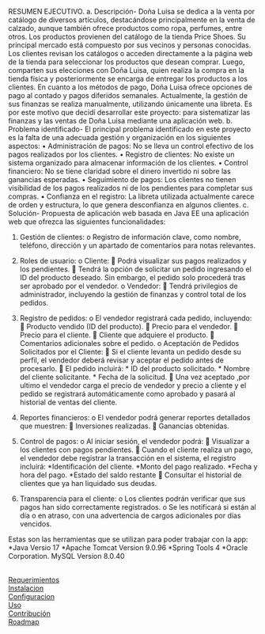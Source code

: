 RESUMEN EJECUTIVO.
a.	Descripción- Doña Luisa se dedica a la venta por catálogo de diversos artículos, destacándose principalmente en la venta de calzado, aunque también ofrece productos como ropa, perfumes, entre otros. Los productos provienen del catálogo de la tienda Price Shoes. Su principal mercado está compuesto por sus vecinos y personas conocidas.
Los clientes revisan los catálogos o acceden directamente a la página web de la tienda para seleccionar los productos que desean comprar. Luego, comparten sus elecciones con Doña Luisa, quien realiza la compra en la tienda física y posteriormente se encarga de entregar los productos a los clientes.
En cuanto a los métodos de pago, Doña Luisa ofrece opciones de pago al contado y pagos diferidos semanales. Actualmente, la gestión de sus finanzas se realiza manualmente, utilizando únicamente una libreta.
Es por este motivo que decidí desarrollar este proyecto: para sistematizar las finanzas y las ventas de Doña Luisa mediante una aplicación web.
 b. Problema identificado-  El principal problema identificado en este proyecto es la falta de una adecuada gestión y organización en los siguientes aspectos: 
•	Administración de pagos: No se lleva un control efectivo de los pagos realizados por los clientes.
•	Registro de clientes: No existe un sistema organizado para almacenar información de los clientes.
•	Control financiero: No se tiene claridad sobre el dinero invertido ni sobre las ganancias esperadas.
•	Seguimiento de pagos: Los clientes no tienen visibilidad de los pagos realizados ni de los pendientes para completar sus compras.
•	Confianza en el registro: La libreta utilizada actualmente carece de orden y estructura, lo que genera desconfianza en algunos clientes.
c. Solución-  Propuesta de aplicación web basada en Java EE una aplicación web que ofrezca las siguientes funcionalidades:
1.	Gestión de clientes:
o	Registro de información clave, como nombre, teléfono, dirección y un apartado de comentarios para notas relevantes.
2.	Roles de usuario:
o	Cliente:
	Podrá visualizar sus pagos realizados y los pendientes.
	Tendrá la opción de solicitar un pedido ingresando el ID del producto deseado. Sin embargo, el pedido solo procederá tras ser aprobado por el vendedor.
o	Vendedor:
	Tendrá privilegios de administrador, incluyendo la gestión de finanzas y control total de los pedidos.
3.	Registro de pedidos:
o	El vendedor registrará cada pedido, incluyendo:
	Producto vendido (ID del producto).
	Precio para el vendedor.
	Precio para el cliente.
	Cliente que adquiere el producto.
	Comentarios adicionales sobre el pedido.
o	Aceptación de Pedidos Solicitados por el Cliente:
	Si el cliente levanta un pedido desde su perfil, el vendedor deberá revisar y aceptar el pedido antes de procesarlo.
	El pedido incluirá:
        * ID del producto solicitado.
        * Nombre del cliente solicitante.
        * Fecha de la solicitud.
	Una vez aceptado ,por ultimo el vendedor carga el precio de vendedor y precio a cliente y el pedido se registrará automáticamente como aprobado y pasará al historial de ventas del cliente.
4.	Reportes financieros:
o	El vendedor podrá generar reportes detallados que muestren:
	Inversiones realizadas.
	Ganancias obtenidas.
5.	Control de pagos:
o	Al iniciar sesión, el vendedor podrá:
	Visualizar a los clientes con pagos pendientes.
	 Cuando el cliente realiza un pago, el vendedor debe registrar la transacción en el sistema, el registro incluirá: 
                              *Identificación del cliente.
                              *Monto del pago realizado.
                              *Fecha y hora del pago.
                              *Estado del saldo restante
	Consultar el historial de clientes que ya han liquidado sus deudas.

6.	Transparencia para el cliente:
o	Los clientes podrán verificar que sus pagos han sido correctamente registrados.
o	Se les notificará si están al día o en atraso, con una advertencia de cargos adicionales por días vencidos.

Estas son las herramientas que se utilizan para poder trabajar con la app:
*Java Versio 17
*Apache Tomcat Version 9.0.96
*Spring Tools 4
*Oracle Corporation. MySQL Version 8.0.40

<br>
<a href="https://github.com/JuanPadilla23231/App-Gestion/wiki/Requerimientos:">Requerimientos</a>
<br>
<a href="https://github.com/JuanPadilla23231/App-Gestion/wiki/Instalaci%C3%B3n">Instalacion</a>
<br>
<a href="https://github.com/JuanPadilla23231/App-Gestion/wiki/Configuraci%C3%B3n">Configuracion</a>
<br>
<a href="https://github.com/JuanPadilla23231/App-Gestion/wiki/Uso">Uso</a>
<br>
<a href="https://github.com/JuanPadilla23231/App-Gestion/wiki/Contribuci%C3%B3n">Contribución</a>
<br>
<a href="https://github.com/JuanPadilla23231/App-Gestion/wiki/Roadmap">Roadmap</a>

